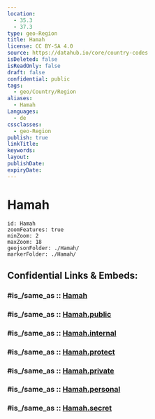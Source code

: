 ```yaml
---
location:
  - 35.3
  - 37.3
type: geo-Region
title: Hamah
license: CC BY-SA 4.0
source: https://datahub.io/core/country-codes
isDeleted: false
isReadOnly: false
draft: false
confidential: public
tags:
  - geo/Country/Region
aliases:
  - Hamah
Languages:
  - de
cssclasses:
  - geo-Region
publish: true
linkTitle:
keywords:
layout:
publishDate:
expiryDate:
---
```


# Hamah

```leaflet
id: Hamah
zoomFeatures: true 
minZoom: 2 
maxZoom: 18
geojsonFolder: ./Hamah/
markerFolder: ./Hamah/
```


## Confidential Links & Embeds: 

### #is_/same_as :: [Hamah](/_Standards/Earth/Continent/Asia/Asia~West/Syria/Governorates~Syria/Hamah.md) 

### #is_/same_as :: [Hamah.public](/_public/Earth/Continent/Asia/Asia~West/Syria/Governorates~Syria/Hamah.public.md) 

### #is_/same_as :: [Hamah.internal](/_internal/Earth/Continent/Asia/Asia~West/Syria/Governorates~Syria/Hamah.internal.md) 

### #is_/same_as :: [Hamah.protect](/_protect/Earth/Continent/Asia/Asia~West/Syria/Governorates~Syria/Hamah.protect.md) 

### #is_/same_as :: [Hamah.private](/_private/Earth/Continent/Asia/Asia~West/Syria/Governorates~Syria/Hamah.private.md) 

### #is_/same_as :: [Hamah.personal](/_personal/Earth/Continent/Asia/Asia~West/Syria/Governorates~Syria/Hamah.personal.md) 

### #is_/same_as :: [Hamah.secret](/_secret/Earth/Continent/Asia/Asia~West/Syria/Governorates~Syria/Hamah.secret.md)

